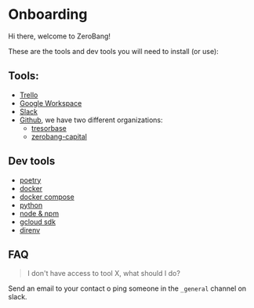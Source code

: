 # Onboarding

Hi there,  welcome to ZeroBang!

These are the tools and dev tools you will need to install (or use):

## Tools:

- [Trello](https://trello.com)
- [Google Workspace](https://workspace.google.com)
- [Slack](https://slack.com/)
- [Github](https://github.com/), we have two different organizations:
    - [tresorbase](https://github.com/tresorbase)
    - [zerobang-capital](https://github.com/zerobang-capital)

## Dev tools

- [poetry](https://python-poetry.org/)
- [docker](https://docs.docker.com/get-docker/)
- [docker compose](https://docs.docker.com/compose/install/)
- [python](https://www.python.org/downloads/)
- [node & npm](https://docs.npmjs.com/downloading-and-installing-node-js-and-npm)
- [gcloud sdk](https://cloud.google.com/sdk/docs/install)
- [direnv](https://direnv.net/)

## FAQ

> I don't have access to tool X, what should I do?

Send an email to your contact o ping someone in the `_general` channel on slack.
